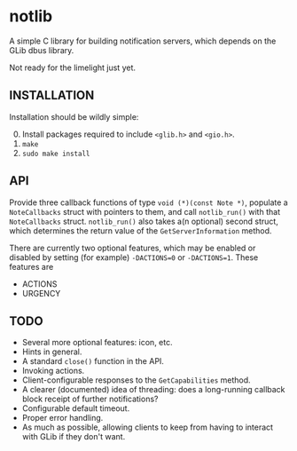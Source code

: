 # notlib

A simple C library for building notification servers, which depends on the GLib dbus library.

Not ready for the limelight just yet.

## INSTALLATION

Installation should be wildly simple:

0. Install packages required to include `<glib.h>` and `<gio.h>`.
1. `make`
2. `sudo make install`

## API

Provide three callback functions of type `void (*)(const Note *)`, populate a `NoteCallbacks` struct with pointers to them, and call `notlib_run()` with that `NoteCallbacks` struct.  `notlib_run()` also takes a(n optional) second struct, which determines the return value of the `GetServerInformation` method.

There are currently two optional features, which may be enabled or disabled by setting (for example) `-DACTIONS=0` or `-DACTIONS=1`.  These features are

 - ACTIONS
 - URGENCY

## TODO

 - Several more optional features: icon, etc.
 - Hints in general.
 - A standard `close()` function in the API.
 - Invoking actions.
 - Client-configurable responses to the `GetCapabilities` method.
 - A clearer (documented) idea of threading: does a long-running callback block receipt of further notifications?
 - Configurable default timeout.
 - Proper error handling.
 - As much as possible, allowing clients to keep from having to interact with GLib if they don't want.
